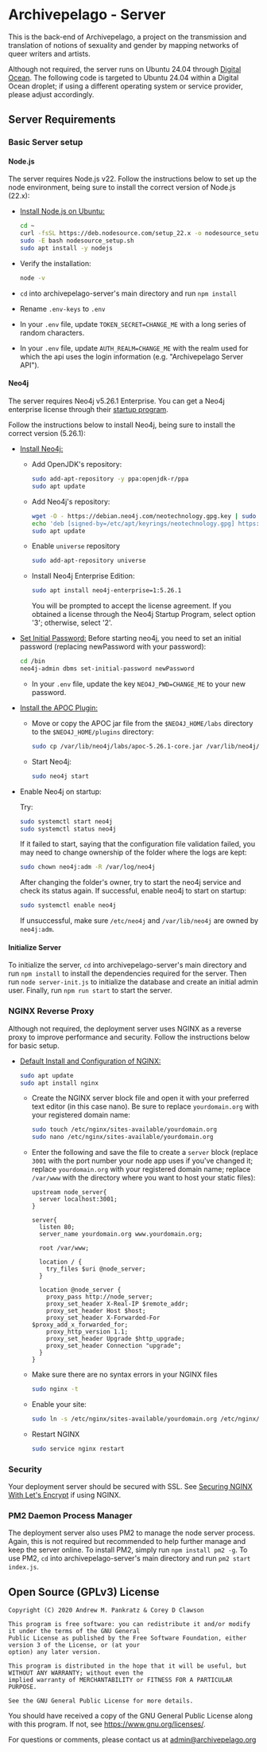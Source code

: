
# Archivepelago - Server

This is the back-end of Archivepelago, a project on the transmission and translation of notions of sexuality and gender by mapping networks of queer writers and artists.

Although not required, the server runs on Ubuntu 24.04 through [Digital Ocean](https://www.digitalocean.com/ "Digital Ocean"). The following code is targeted to Ubuntu 24.04 within a Digital Ocean droplet; if using a different operating system or service provider, please adjust accordingly.

## Server Requirements

### Basic Server setup

#### Node.js

The server requires Node.js v22. Follow the instructions below to set up the node environment, being sure to install the correct version of Node.js (22.x):

* [Install Node.js on Ubuntu:](https://github.com/nodesource/distributions/blob/master/README.md#installation-instructions "Node.js on Ubuntu")
  ```bash
  cd ~
  curl -fsSL https://deb.nodesource.com/setup_22.x -o nodesource_setup.sh
  sudo -E bash nodesource_setup.sh
  sudo apt install -y nodejs
  ```
* Verify the installation: 
  ```bash
  node -v
  ```
  
* `cd` into archivepelago-server's main directory and run `npm install`
* Rename `.env-keys` to `.env`
* In your `.env` file, update `TOKEN_SECRET=CHANGE_ME` with a long series of random characters.
* In your `.env` file, update `AUTH_REALM=CHANGE_ME` with the realm used for which the api uses the login information (e.g. "Archivepelago Server API").

#### Neo4j

The server requires Neo4j v5.26.1 Enterprise. You can get a Neo4j enterprise license through their [startup program](https://neo4j.com/startup-program/ "Neo4j Startup Program").

Follow the instructions below to install Neo4j, being sure to install the correct version (5.26.1):
* [Install Neo4j:](https://neo4j.com/docs/operations-manual/current/installation/linux/debian/ "Neo4j")
  * Add OpenJDK's repository:
    ```bash
    sudo add-apt-repository -y ppa:openjdk-r/ppa
    sudo apt update
    ```
  * Add Neo4j's repository:
    ```bash
    wget -O - https://debian.neo4j.com/neotechnology.gpg.key | sudo gpg --dearmor -o /etc/apt/keyrings/neotechnology.gpg
    echo 'deb [signed-by=/etc/apt/keyrings/neotechnology.gpg] https://debian.neo4j.com stable 5' | sudo tee -a /etc/apt/sources.list.d/neo4j.list
    sudo apt update
    ```
  * Enable `universe` repository
    ```bash
    sudo add-apt-repository universe
    ```
  * Install Neo4j Enterprise Edition:
     ```bash
     sudo apt install neo4j-enterprise=1:5.26.1
     ```
     You will be prompted to accept the license agreement. If you obtained a license through the Neo4j Startup Program, select option '3'; otherwise, select '2'.
     
* [Set Initial Password:](https://neo4j.com/docs/operations-manual/2025.01/configuration/set-initial-password/ "Neo4j Set Initial Password")
  Before starting neo4j, you need to set an initial password (replacing newPassword with your password):
  ```bash
  cd /bin
  neo4j-admin dbms set-initial-password newPassword
  ```
  * In your `.env` file, update the key `NEO4J_PWD=CHANGE_ME` to your new password.

* [Install the APOC Plugin:](https://neo4j.com/docs/apoc/current/installation/ "Install the APOC plugin")
  * Move or copy the APOC jar file from the `$NEO4J_HOME/labs` directory to the `$NEO4J_HOME/plugins` directory:
    ```bash
    sudo cp /var/lib/neo4j/labs/apoc-5.26.1-core.jar /var/lib/neo4j/plugins
     ```
  * Start Neo4j:
    ```bash
    sudo neo4j start
    ```
* Enable Neo4j on startup:
    
  Try:
  ```bash
  sudo systemctl start neo4j
  sudo systemctl status neo4j
  ```
  If it failed to start, saying that the configuration file validation failed, you may need to change ownership of the folder where the logs are kept:
  ```bash
  sudo chown neo4j:adm -R /var/log/neo4j
  ```

  After changing the folder's owner, try to start the neo4j service and check its status again. If successful, enable neo4j to start on startup:

  ```bash
  sudo systemctl enable neo4j
  ```

  If unsuccessful, make sure `/etc/neo4j` and `/var/lib/neo4j` are owned by `neo4j:adm`.

#### Initialize Server 

To initialize the server, `cd` into archivepelago-server's main directory and run `npm install` to install the dependencies required for the server. Then run `node server-init.js` to initialize the database and create an initial admin user. Finally, run `npm run start` to start the server.

### NGINX Reverse Proxy
Although not required, the deployment server uses NGINX as a reverse proxy to improve performance and security. Follow the instructions below for basic setup.

* [Default Install and Configuration of NGINX:](https://www.sitepoint.com/configuring-nginx-ssl-node-js/ "NGINX with Node.js")
  ```bash
  sudo apt update
  sudo apt install nginx
  ```
  * Create the NGINX server block file and open it with your preferred text editor (in this case nano). Be sure to replace `yourdomain.org` with your registered domain name:
    ```bash
    sudo touch /etc/nginx/sites-available/yourdomain.org
    sudo nano /etc/nginx/sites-available/yourdomain.org
    ```
  * Enter the following and save the file to create a `server` block (replace `3001` with the port number your node app uses if you've changed it; replace `yourdomain.org` with your registered domain name; replace `/var/www` with the directory where you want to host your static files):
    ```text
    upstream node_server{
      server localhost:3001;
    }

    server{
      listen 80;
      server_name yourdomain.org www.yourdomain.org;

      root /var/www;

      location / {
        try_files $uri @node_server;
      }

      location @node_server {
        proxy_pass http://node_server;
        proxy_set_header X-Real-IP $remote_addr;
        proxy_set_header Host $host;
        proxy_set_header X-Forwarded-For $proxy_add_x_forwarded_for;
        proxy_http_version 1.1;
        proxy_set_header Upgrade $http_upgrade;
        proxy_set_header Connection "upgrade";
      }
    }
    ```
   * Make sure there are no syntax errors in your NGINX files
     ```bash
     sudo nginx -t
     ```
   * Enable your site:
     ```bash
     sudo ln -s /etc/nginx/sites-available/yourdomain.org /etc/nginx/sites-enabled/
     ```
   * Restart NGINX
     ```bash
     sudo service nginx restart
     ```
### Security

Your deployment server should be secured with SSL. See [Securing NGINX With Let's Encrypt](https://www.digitalocean.com/community/tutorials/how-to-secure-nginx-with-let-s-encrypt-on-ubuntu-18-04 "NGINX Security") if using NGINX.

### PM2 Daemon Process Manager

The deployment server also uses PM2 to manage the node server process. Again, this is not required but recommended to help further manage and keep the server online. To install PM2, simply run `npm install pm2 -g`. To use PM2, `cd` into archivepelago-server's main directory and run `pm2 start index.js`.

## Open Source (GPLv3) License

    Copyright (C) 2020 Andrew M. Pankratz & Corey D Clawson

    This program is free software: you can redistribute it and/or modify it under the terms of the GNU General 
    Public License as published by the Free Software Foundation, either version 3 of the License, or (at your 
    option) any later version.

    This program is distributed in the hope that it will be useful, but WITHOUT ANY WARRANTY; without even the
    implied warranty of MERCHANTABILITY or FITNESS FOR A PARTICULAR PURPOSE. 
    
    See the GNU General Public License for more details.

You should have received a copy of the GNU General Public License along with this program. If not, see <https://www.gnu.org/licenses/>.

For questions or comments, please contact us at <admin@archivepelago.org>

